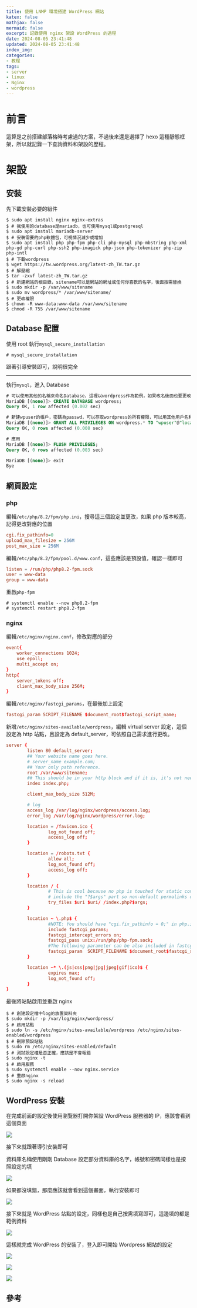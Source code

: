 ```yaml
---
title: 使用 LNMP 環境搭建 WordPress 網站
katex: false
mathjax: false
mermaid: false
excerpt: 記錄使用 nginx 架設 WordPress 的過程
date: 2024-08-05 23:41:48
updated: 2024-08-05 23:41:48
index_img:
categories:
- 教程
tags:
- server
- linux
- Nginx
- wordpress
---
```


# 前言

這算是之前搭建部落格時考慮過的方案，不過後來還是選擇了 hexo 這種靜態框架，所以就記錄一下查詢資料和架設的歷程。

# 架設

## 安裝

先下載安裝必要的組件

```shell
$ sudo apt install nginx nginx-extras
$ # 我使用的database是mariadb，也可使用mysql或postgresql
$ sudo apt install mariadb-server
$ # 安裝需要的php軟體包，可視情況減少或增加
$ sudo apt install php php-fpm php-cli php-mysql php-mbstring php-xml php-gd php-curl php-ssh2 php-imagick php-json php-tokenizer php-zip php-intl
$ # 下載wordpress
$ wget https://tw.wordpress.org/latest-zh_TW.tar.gz
$ # 解壓縮
$ tar -zxvf latest-zh_TW.tar.gz
$ # 新建網站的根目錄，sitename可以是網站的網址或任何你喜歡的名字，後面按需替換
$ sudo mkdir -p /var/www/sitename
$ sudo mv wordpress/* /var/www/sitename/
$ # 更改權限
$ chown -R www-data:www-data /var/www/sitename
$ chmod -R 755 /var/www/sitename
```

## Database 配置

使用 root 執行`mysql_secure_installation`

```shell
# mysql_secure_installation
```

跟著引導安裝即可，說明很完全

---

執行`mysql`，進入 Database

```sql
# 可以使用其他的名稱來命名Database，這裡以wordpress作為範例，如果改名後面也要更改
MariaDB [(none)]> CREATE DATABASE wordpress;
Query OK, 1 row affected (0.002 sec)

# 新建wpuser的帳戶，密碼為passwd，可以存取wordpress的所有權限，可以用其他用戶名和密碼，待會會使用到
MariaDB [(none)]> GRANT ALL PRIVILEGES ON wordpress.* TO "wpuser"@"localhost" IDENTIFIED BY "passwd";
Query OK, 0 rows affected (0.008 sec)

# 應用
MariaDB [(none)]> FLUSH PRIVILEGES;
Query OK, 0 rows affected (0.003 sec)

MariaDB [(none)]> exit
Bye
```

## 網頁設定

### php

編輯`/etc/php/8.2/fpm/php.ini`，搜尋這三個設定並更改，如果 php 版本較高，記得更改對應的位置

```ini
cgi.fix_pathinfo=0
upload_max_filesize = 256M
post_max_size = 256M
```

編輯`/etc/php/8.2/fpm/pool.d/www.conf`，這些應該是預設值，確認一樣即可

```conf
listen = /run/php/php8.2-fpm.sock
user = www-data
group = www-data
```

重啟`php-fpm`

```shell
# systemctl enable --now php8.2-fpm
# systemctl restart php8.2-fpm
```

### nginx

編輯`/etc/nginx/nginx.conf`，修改對應的部分

```conf
event{
    worker_connections 1024;
    use epoll;
    multi_accept on;
}
http{
    server_tokens off;
    client_max_body_size 256M;
}
```

編輯`/etc/nginx/fastcgi_params`，在最後加上設定

```conf
fastcgi_param SCRIPT_FILENAME $document_root$fastcgi_script_name;
```

新增`/etc/nginx/sites-available/wordpress`，編輯 virtual server 設定，這個設定為 http 站點，且設定為 default_server，可依照自己需求進行更改。

```conf
server {
        listen 80 default_server;
        ## Your website name goes here.
        # server_name example.com;
        ## Your only path reference.
        root /var/www/sitename;
        ## This should be in your http block and if it is, it's not needed here.
        index index.php;

        client_max_body_size 512M;

        # log
        access_log /var/log/nginx/wordpress/access.log;
        error_log /var/log/nginx/wordpress/error.log;

        location = /favicon.ico {
                log_not_found off;
                access_log off;
        }

        location = /robots.txt {
                allow all;
                log_not_found off;
                access_log off;
        }

        location / {
                # This is cool because no php is touched for static content.
                # include the "?$args" part so non-default permalinks doesn't break when using query string
                try_files $uri $uri/ /index.php?$args;
        }

        location ~ \.php$ {
                #NOTE: You should have "cgi.fix_pathinfo = 0;" in php.ini
                include fastcgi_params;
                fastcgi_intercept_errors on;
                fastcgi_pass unix:/run/php/php-fpm.sock;
                #The following parameter can be also included in fastcgi_params file
                fastcgi_param  SCRIPT_FILENAME $document_root$fastcgi_script_name;
        }

        location ~* \.(js|css|png|jpg|jpeg|gif|ico)$ {
                expires max;
                log_not_found off;
        }
}
```

最後將站點啟用並重啟 nginx

```shell
$ # 創建設定檔中log的放置資料夾
$ sudo mkdir -p /var/log/nginx/wordpress/
$ # 啟用站點
$ sudo ln -s /etc/nginx/sites-available/wordpress /etc/nginx/sites-enabled/wordpress
$ # 刪除預設站點
$ sudo rm /etc/nginx/sites-enabled/default
$ # 測試設定檔是否正確，應該是不會報錯
$ sudo nginx -t
$ # 啟用服務
$ sudo systemctl enable --now nginx.service
$ # 重啟nginx
$ sudo nginx -s reload

```

## WordPress 安裝

在完成前面的設定後使用瀏覽器打開你架設 WordPress 服務器的 IP，應該會看到這個頁面

![](wordpress1.png)

接下來就跟著導引安裝即可

資料庫名稱使用剛剛 Database 設定部分資料庫的名字，帳號和密碼同樣也是按照設定的填

![](wordpress2.png)

如果都沒填錯，那麼應該就會看到這個畫面，執行安裝即可

![](wordpress3.png)

接下來就是 WordPress 站點的設定，同樣也是自己按需填寫即可，這邊填的都是範例資料

![](wordpress4.png)

這樣就完成 WordPress 的安裝了，登入即可開始 Wordpress 網站的設定

![](wordpress5.png)

![](wordpress6.png)

![](wordpress7.png)

## 參考

[^1]: [Install WordPress with Nginx on Ubuntu 18.04 | DigitalOcean](https://www.digitalocean.com/community/tutorials/install-wordpress-nginx-ubuntu)
[^2]: [Creating Database for WordPress – Advanced Administration Handbook | Developer.WordPress.org](https://developer.wordpress.org/advanced-administration/before-install/creating-database/)
[^3]: [Editing wp-config.php – Advanced Administration Handbook | Developer.WordPress.org](https://developer.wordpress.org/advanced-administration/wordpress/wp-config/)
[^4]: [NGINX 搭配 PHP-FPM 配置 WordPress 多站點網站 for CentOS 8 - 腳印網頁資訊設計](https://footmark.com.tw/news/web-design/wordpress/nginx-php-fpm-wordpress-centos8/)
[^5]: [用 Nginx 取代 Apache 吧 – WordPress 實務操作 Round1 – Mr. 沙先生](https://shazi.info/%E7%94%A8-nginx-%E4%BE%86%E5%AE%89%E8%A3%9D-wordpress-%E6%94%B9%E7%94%A8-lnmp-%E5%8F%96%E4%BB%A3-apache-%E5%90%A7/)
[^6]: [[講解] nginx 與 php-fpm 運作介紹與設定 | 辛比記](https://tec.xenby.com/20-nginx-%E8%88%87-php-fpm-%E9%81%8B%E4%BD%9C%E4%BB%8B%E7%B4%B9%E8%88%87%E8%A8%AD%E5%AE%9A%E8%AC%9B%E8%A7%A3)
[^7]: [調整 php-fpm & nginx 參數，讓 Server 可以承受更大的流量 | by 林鼎淵 | Dean Lin | Medium](https://medium.com/dean-lin/%E8%AA%BF%E6%95%B4-php-fpm-nginx-%E5%8F%83%E6%95%B8%E4%BE%86%E5%B0%8D%E6%8A%97%E5%A4%A7%E6%B5%81%E9%87%8F%E6%83%85%E5%A2%83-b465a913ee07)
